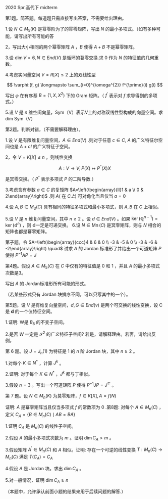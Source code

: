 2020 Spr.高代下 midterm

第1题。简答题。每道题只需直接写出答案，不需要给出理由。

1.设 $N \in M_{5}(K)$ 是幂零阶为了的幂零矩阵，写出 $N$ 的最小多项式。（如有多种可能，请写出所有可能的答

2，写出大小相同的两个幂零矩阵 $A$ ，$B$ 使得 $A+B$ 不是幂零矩阵。

3.设 $\operatorname{dim} V=6, N \in E n d(V)$ 是循环的葛零交换.求 0 作为 $N$ 的特征值的几何重数。

4.考虑实问量空间 $V=R[X] \leqslant 2$ 上的双线性型

$$
\varphi:(f, g) \longmapsto \sum_{i=0}^{\omega^{2}} f^{\prime}(i) g(i)
$$

写出 $\varphi$ 在有序基 $B=\left(1, X, X^{2}\right)$ 下的 Gram 矩阵。（ $f^{\prime}$ 表示对 $f$ 求导得到的多项式。）

5.设 $V$ 是 $n$ 维空间向量，Sym（V）表示V上的对称双线性型构成的向量空间。求dim Sym（V）

第2题。判断对错，（不需要解释理由）。

1.设 $V$ 是有限维复问量空间，$A \in E n d(V)$ .则对于任意 $c \in C, ~ A$ 的广义特征尔空间也是 $A+c I$ 的广义特征子空间。

2，令 $V=K[X] \leqslant n$ 。则线性变换

$$
A: V \rightarrow V ; P(X) \longmapsto P^{\prime \prime}(X) X
$$

是冥零交换。（ $P^{\prime \prime}$ 表示多项式 $P$ 的二阶导数.）

3.考虑含有参数 $a \in C$ 的复矩阵 $A=\left(\begin{array}{ll}1 & a \\ 0 & 2\end{array}\right)$ .则 $A($ 在 $C 上)$ 可对角化当且仅当 $a=0$

4.设 $A, B \in M_{3}(C)$ 具有相同的特征多项式和最小多项式，则 $A, B$ 在 $C$ 上相似。

5.设 $V$ 是 $n$ 维复问量空间，其中 $n \geqslant 2$ 。设 $d \in E n d(V)$ 。如果 $\operatorname{ker}\left(\mathbb{Q}^{n-1}\right)=\operatorname{ker}\left(\mathbb{d}^{n}\right)$ ，则 $\mathbb{d}$一定是可递交换。 6.设 $N \in \operatorname{Mn}(C)$ 是冥零矩阵，则与 $N$ 相合的矩阵也都是幂零矩阵。

第子题。令 $A=\left(\begin{array}{ccc}4 & 6 & 0 \\ -3 & -5 & 0 \\ -3 & -6 & -2\end{array}\right) \quad$ 试求 $A$ 的 Jordan 标准形了并给出一个可道矩阵 $P$ 使得 $P^{-1} A P=J$

第4题。假设 $A \in M_{5}(C)$ 在 $C$ 中仅有的特征值是 0 和 1 ，并且 $A$ 的最小多项式次数是3。

写出 $A$ 的 Jordan标准形所有可能的形式。

（若某些形式只有 Jordan 块排序不同，可以只写其中的一个）。

第5题。设 $V$ 是有维复向量空间，$d, G \in E n d(v)$ 是两个可交换的线性变换，设 C 是 $\boldsymbol{d}$ 的一个仪特征空间。

1.证明: W是 $B_{8}$ 的不变子空间。

2.是否 $W$ 一定是 $\mathscr{S}^{2}$ 的广义特征子空间? 若是，请解释理由。若否，请给出反例，

第 6 题。设 $J=J_{n}(1)$ 为特征是 1 的 $n$ 阶 Jordan 块，其中 $n \geqslant 2$ 。

1.对每个 $K \in N^{*}$ ，计算 $J^{k}$ 。

2.证明: 对于每个 $K \in N^{*}$ ，$J^{k}$ 都与丁相似。

3.假设 $n=3$ 。写出一个可道矩阵 $P$ 使得 $P^{-1} J P=J^{\top}$ 。

第 7 题。设 $N \in M_{n}(K)$ 为莫零矩阵，$f \in K[X], A=f(N)$

证明: $A$ 是幂零矩阵当且仅当多项式 $f$ 的常数项为 0 .第8题: 对每个 $A \in M_{n}(C)$ ，定义 $C_{A}=\left\{B \in M_{n}(C) \mid A B=B A\right\}$

1.证明 $C_{A}$ 是 $M_{n}(C)$ 的线性子空间。

2.假设 $A$ 的最小多项式次数为 $m$ 。证明 $\operatorname{dim} C_{A}>m$ 。

3.假设矩阵 $A^{\prime} \in M_{n}(C)$ 和 $A$ 相似。证明: 存在一个可逆的线性变换 $T: M_{n}(C) \rightarrow M_{n}(C)$ 满足 $T\left(C_{A}\right)=C_{A}$

4.假设 $A$ 是 Jordan 块。求出 $\operatorname{dim} C_{A}$ 。

5.对一般情况，证明 $\operatorname{dim} C_{A} \geqslant n$

（本题中，允许承认前面小题的结果来用于后续问题的解答.）
